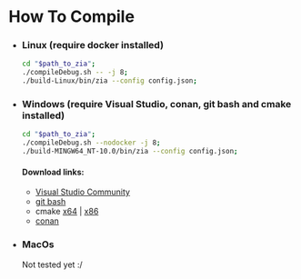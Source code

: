 # How To Compile

- ### Linux (require docker installed)
    ``` bash
	cd "$path_to_zia";
	./compileDebug.sh -- -j 8;
	./build-Linux/bin/zia --config config.json;
	```
- ### Windows (require Visual Studio, conan, git bash and cmake installed)
	``` bash
	cd "$path_to_zia";
	./compileDebug.sh --nodocker -j 8;
	./build-MINGW64_NT-10.0/bin/zia --config config.json;
	```
	#### Download links:
	- [Visual Studio Community](https://visualstudio.microsoft.com/fr/vs/community/)
	- [git bash](https://gitforwindows.org/)
	- cmake [x64](https://github.com/Kitware/CMake/releases/download/v3.13.3/cmake-3.13.3-win64-x64.msi) | [x86](https://github.com/Kitware/CMake/releases/download/v3.13.3/cmake-3.13.3-win32-x86.msi)
	- [conan](https://conan.io/)
- ### MacOs
	Not tested yet :/